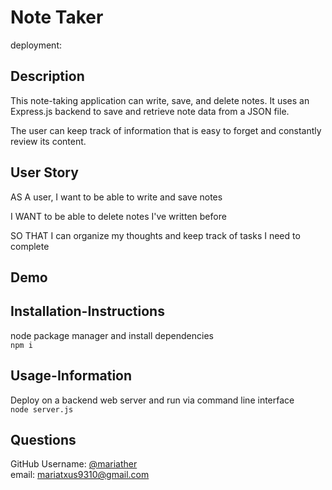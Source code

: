# Note Taker

deployment:  

## Description

This note-taking application can write, save, and delete notes. It uses an Express.js backend to save and retrieve note data from a JSON file. 

The user can keep track of information that is easy to forget and constantly review its content.

## User Story

AS A user, I want to be able to write and save notes

I WANT to be able to delete notes I've written before

SO THAT I can organize my thoughts and keep track of tasks I need to complete

## Demo


## Installation-Instructions

node package manager and install dependencies  
```npm i```

## Usage-Information

Deploy on a backend web server and run via command line interface  
```node server.js```



## Questions

GitHub Username: [@mariather](https://github.com/mariather)  
email: mariatxus9310@gmail.com
